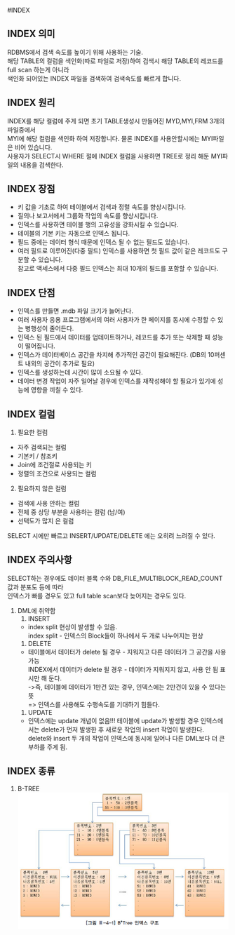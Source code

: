  #INDEX

## INDEX 의미
RDBMS에서 검색 속도를 높이기 위해 사용하는 기술.  
해당 TABLE의 컬럼을 색인화(따로 파일로 저장)하여 검색시 해당 TABLE의 레코드를 full scan 하는게 아니라  
색인화 되어있는 INDEX 파일을 검색하여 검색속도를 빠르게 합니다.

## INDEX 원리
INDEX를 해당 컬럼에 주게 되면 초기 TABLE생성시 만들어진 MYD,MYI,FRM 3개의 파일중에서  
MYI에 해당 컬럼을 색인화 하여 저장합니다. 물론 INDEX를 사용안할시에는 MYI파일은 비어 있습니다.  
사용자가 SELECT시 WHERE 절에 INDEX 컬럼을 사용하면 TREE로 정리 해둔 MYI파일의 내용을 검색한다.  

## INDEX 장점
- 키 값을 기초로 하여 테이블에서 검색과 정렬 속도를 향상시킵니다.
- 질의나 보고서에서 그룹화 작업의 속도를 향상시킵니다.
- 인덱스를 사용하면 테이블 행의 고유성을 강화시킬 수 있습니다.
- 테이블의 기본 키는 자동으로 인덱스 됩니다.
- 필드 중에는 데이터 형식 때문에 인덱스 될 수 없는 필드도 있습니다.
- 여러 필드로 이루어진(다중 필드) 인덱스를 사용하면 첫 필드 값이 같은 레코드도 구분할   수 있습니다.  
  참고로 액세스에서 다중 필드 인덱스는 최대 10개의 필드를 포함할 수 있습니다.
  
## INDEX 단점
- 인덱스를 만들면 .mdb 파일 크기가 늘어난다.
- 여러 사용자 응용 프로그램에서의 여러 사용자가 한 페이지를 동시에 수정할 수 있는 병행성이 줄어든다.
- 인덱스 된 필드에서 데이터를 업데이트하거나, 레코드를 추가 또는 삭제할 때 성능이 떨어집니다.
- 인덱스가 데이터베이스 공간을 차지해 추가적인 공간이 필요해진다. (DB의 10퍼센트 내외의 공간이 추가로 필요)
- 인덱스를 생성하는데 시간이 많이 소요될 수 있다.
- 데이터 변경 작업이 자주 일어날 경우에 인덱스를 재작성해야 할 필요가 있기에 성능에 영향을 끼칠 수 있다.

## INDEX 컬럼

1. 필요한 컬럼
- 자주 검색되는 컬럼
- 기본키 / 참조키
- Join에 조건절로 사용되는 키 
- 정렬의 조건으로 사용되는 컬럼

2. 필요하지 않은 컬럼
- 검색에 사용 안하는 컬럼
- 전체 중 상당 부분을 사용하는 컬럼 (남/여)
- 선택도가 많지 은 컬럼

SELECT 시에만 빠르고 INSERT/UPDATE/DELETE 에는 오히려 느려질 수 있다.  

## INDEX 주의사항
SELECT하는 경우에도 데이터 블록 수와 DB_FILE_MULTIBLOCK_READ_COUNT 값과 분포도 등에 따라  
인덱스가 빠를 경우도 있고 full table scan보다 늦어지는 경우도 있다.
1. DML에 취약함
    1. INSERT
    -   index split 현상이 발생할 수 있음.  
        index split - 인덱스의 Block들이 하나에서 두 개로 나누어지는 현상   
    1. DELETE
    -   테이블에서 데이터가 delete 될 경우 - 지워지고 다른 데이터가 그 공간을 사용 가능  
        INDEX에서 데이터가 delete 될 경우 - 데이터가 지워지지 않고, 사용 안 됨 표시만 해 둔다.  
        ->즉, 테이블에 데이터가 1만건 있는 경우, 인덱스에는 2만건이 있을 수 있다는 뜻  
        => 인덱스를 사용해도 수행속도를 기대하기 힘들다.  
    1. UPDATE
    - 인덱스에는 update 개념이 없음!!!
      테이블에 update가 발생할 경우 인덱스에서는 delete가 먼저 발생한 후 새로운 작업의 insert 작업이 발생한다.  
      delete와 insert 두 개의 작업이 인덱스에 동시에 일어나 다른 DML보다 더 큰 부하를 주게 됨.

## INDEX 종류
1. B-TREE  
![address](./BTREE.jpg)


